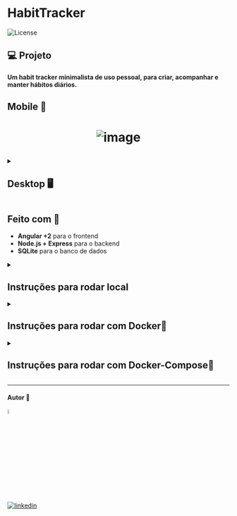 # HabitTracker
<img src="https://img.shields.io/static/v1?label=license&message=MIT&color=5965E0&labelColor=121214" alt="License">

## 💻 Projeto

#### Um habit tracker minimalista de uso pessoal, para criar, acompanhar e manter hábitos diários.


<h2>Mobile 📱</h2>
<h1 align="center">

![image](https://github.com/dev-araujo/habit-tracker/assets/97068163/521cd625-50f9-4b91-a9ba-91d706679dc9)

  

</h1>

<details><summary> <h2>Desktop 🖥️</h2></summary>

![image](https://github.com/dev-araujo/habit-tracker/assets/97068163/ea2d752f-a808-4745-857a-0fd9482807b6)

</details>


## Feito com 🔨
- **Angular +2** para o frontend
- **Node.js + Express** para o backend
- **SQLite** para o banco de dados

<details><summary> <h2>Instruções para rodar local</h2></summary>

### Pré-requisitos:
É necessário ter **Node.js** e **Angular CLI** instalados para rodar o projeto localmente.

No terminal, clone o projeto:
```
git clone https://github.com/dev-araujo/habit-tracker.git
```

### Configuração do Backend

Navegue até a pasta do backend e instale as dependências:
```
cd back
npm install
```

Inicie o servidor do backend:
```
npm run dev
```

### Configuração do Frontend

Em um novo terminal, navegue até a pasta do frontend e instale as dependências:
```
cd front
npm install
```

Inicie a aplicação Angular:
```
ng serve
```

A aplicação estará disponível em `http://localhost:4200`.

</details>


<details><summary> <h2>Instruções para rodar com Docker🐋</h2></summary>

Você pode construir e rodar o projeto usando Docker individualmente para o backend e frontend.

#### Backend

```bash
cd back
docker build -t backend-habits .
docker run -p 3000:3000 backend-habits
```

#### Frontend

```bash
cd front
docker build -t frontend-habits .
docker run -p 4200:4200 frontend-habits
```

</details>



<details><summary> <h2>Instruções para rodar com Docker-Compose🐙</h2></summary>

Execute

```
docker-compose up -d
```
ou

```
docker compose up -d
```

Isso iniciará ambos, o frontend no `http://localhost:4200` e o backend no `http://localhost:3000`.

</details>

----

#### Autor 👷

<img src="https://user-images.githubusercontent.com/97068163/149033991-781bf8b6-4beb-445a-913c-f05a76a28bfc.png" width="5%" alt="caricatura do autor desse repositório"/>

[![linkedin](https://img.shields.io/badge/LinkedIn-0077B5?style=for-the-badge&logo=linkedin&logoColor=white)](https://www.linkedin.com/in/araujocode/)

